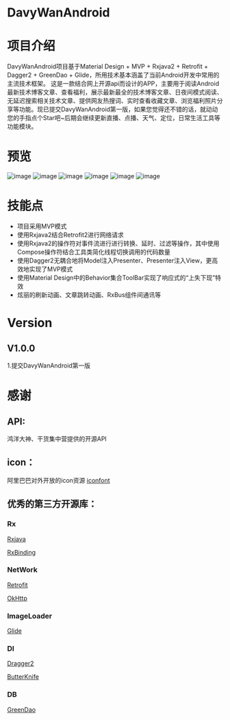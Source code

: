 # DavyWanAndroid

# 项目介绍
DavyWanAndroid项目基于Material Design + MVP + Rxjava2 + Retrofit + Dagger2 + GreenDao + Glide，所用技术基本涵盖了当前Android开发中常用的主流技术框架。
这是一款结合网上开源api而设计的APP，主要用于阅读Android最新技术博客文章、查看福利，展示最新最全的技术博客文章、日夜间模式阅读、无延迟搜索相关技术文章、提供网友热搜词、实时查看收藏文章、浏览福利照片分享等功能。现已提交DavyWanAndroid第一版，如果您觉得还不错的话，就动动您的手指点个Star吧~后期会继续更新直播、点播、天气、定位，日常生活工具等功能模块。

# 预览
![image](https://github.com/Davy1023/DavyWanAndroid/blob/master/images/1540911608584.jpg)
![image](https://github.com/Davy1023/DavyWanAndroid/blob/master/images/1540911114557.jpg)
![image](https://github.com/Davy1023/DavyWanAndroid/blob/master/images/1540911801674.jpg)
![image](https://github.com/Davy1023/DavyWanAndroid/blob/master/images/1540912050513.jpg)
![image](https://github.com/Davy1023/DavyWanAndroid/blob/master/images/1540912313550.jpg)
![image](https://github.com/Davy1023/DavyWanAndroid/blob/master/images/1540912203836.jpg)

# 技能点
* 项目采用MVP模式
* 使用Rxjava2结合Retrofit2进行网络请求
* 使用Rxjava2的操作符对事件流进行进行转换、延时、过滤等操作，其中使用Compose操作符结合工具类简化线程切换调用的代码数量
* 使用Dagger2无耦合地将Model注入Presenter、Presenter注入View，更高效地实现了MVP模式
* 使用Material Design中的Behavior集合ToolBar实现了响应式的“上失下现”特效
* 炫丽的刷新动画、文章跳转动画、RxBus组件间通讯等

# Version

## V1.0.0
1.提交DavyWanAndroid第一版

# 感谢


## API:
鸿洋大神、干货集中营提供的开源API

## icon：
阿里巴巴对外开放的icon资源 [iconfont](http://www.iconfont.cn/)

## 优秀的第三方开源库：

### Rx
[Rxjava](https://github.com/ReactiveX/RxJava)<br>

[RxBinding](https://github.com/JakeWharton/RxBinding)

### NetWork
[Retrofit](https://github.com/square/retrofit)<br>

[OkHttp](https://github.com/square/okhttp)

### ImageLoader
[Glide](https://github.com/bumptech/glide)

### DI
[Dragger2](https://github.com/google/dagger)<br>

[ButterKnife](https://github.com/JakeWharton/butterknife)

### DB
[GreenDao](https://github.com/greenrobot/greenDAO)
